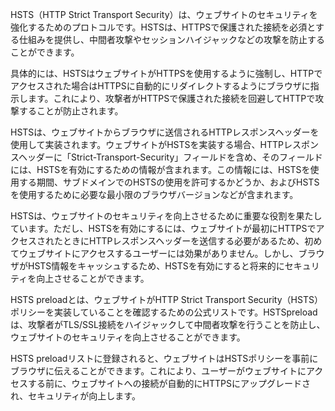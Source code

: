 HSTS（HTTP Strict Transport Security）は、ウェブサイトのセキュリティを強化するためのプロトコルです。HSTSは、HTTPSで保護された接続を必須とする仕組みを提供し、中間者攻撃やセッションハイジャックなどの攻撃を防止することができます。

具体的には、HSTSはウェブサイトがHTTPSを使用するように強制し、HTTPでアクセスされた場合はHTTPSに自動的にリダイレクトするようにブラウザに指示します。これにより、攻撃者がHTTPSで保護された接続を回避してHTTPで攻撃することが防止されます。

HSTSは、ウェブサイトからブラウザに送信されるHTTPレスポンスヘッダーを使用して実装されます。ウェブサイトがHSTSを実装する場合、HTTPレスポンスヘッダーに「Strict-Transport-Security」フィールドを含め、そのフィールドには、HSTSを有効にするための情報が含まれます。この情報には、HSTSを使用する期間、サブドメインでのHSTSの使用を許可するかどうか、およびHSTSを使用するために必要な最小限のブラウザバージョンなどが含まれます。

HSTSは、ウェブサイトのセキュリティを向上させるために重要な役割を果たしています。ただし、HSTSを有効にするには、ウェブサイトが最初にHTTPSでアクセスされたときにHTTPレスポンスヘッダーを送信する必要があるため、初めてウェブサイトにアクセスするユーザーには効果がありません。しかし、ブラウザがHSTS情報をキャッシュするため、HSTSを有効にすると将来的にセキュリティを向上させることができます。

HSTS preloadとは、ウェブサイトがHTTP Strict Transport Security（HSTS）ポリシーを実装していることを確認するための公式リストです。HSTSpreloadは、攻撃者がTLS/SSL接続をハイジャックして中間者攻撃を行うことを防止し、ウェブサイトのセキュリティを向上させることができます。

HSTS preloadリストに登録されると、ウェブサイトはHSTSポリシーを事前にブラウザに伝えることができます。これにより、ユーザーがウェブサイトにアクセスする前に、ウェブサイトへの接続が自動的にHTTPSにアップグレードされ、セキュリティが向上します。